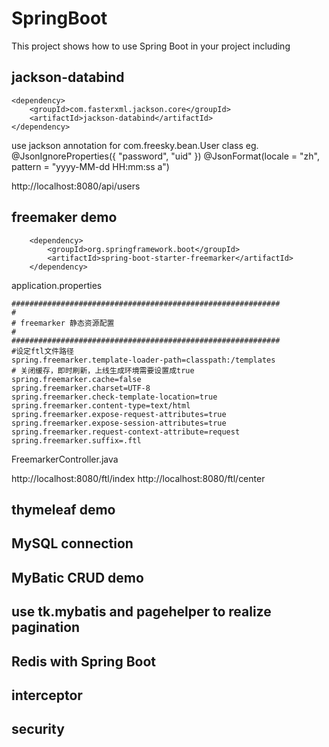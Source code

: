 # SpringBoot

This project  shows how to use Spring Boot in your project including

## jackson-databind
	<dependency>
		<groupId>com.fasterxml.jackson.core</groupId>
		<artifactId>jackson-databind</artifactId>
	</dependency>

  use jackson annotation for com.freesky.bean.User class
  eg. @JsonIgnoreProperties({ "password", "uid" })
  @JsonFormat(locale = "zh", pattern = "yyyy-MM-dd HH:mm:ss a")
  
  http://localhost:8080/api/users

## freemaker demo
		<dependency>
			<groupId>org.springframework.boot</groupId>
			<artifactId>spring-boot-starter-freemarker</artifactId>
		</dependency>

application.properties

	############################################################
	#
	# freemarker 静态资源配置
	#
	############################################################
	#设定ftl文件路径
	spring.freemarker.template-loader-path=classpath:/templates
	# 关闭缓存，即时刷新，上线生成环境需要设置成true
	spring.freemarker.cache=false
	spring.freemarker.charset=UTF-8
	spring.freemarker.check-template-location=true
	spring.freemarker.content-type=text/html
	spring.freemarker.expose-request-attributes=true
	spring.freemarker.expose-session-attributes=true
	spring.freemarker.request-context-attribute=request
	spring.freemarker.suffix=.ftl

FreemarkerController.java

http://localhost:8080/ftl/index
http://localhost:8080/ftl/center

## thymeleaf demo
## MySQL connection
## MyBatic CRUD demo
## use tk.mybatis and pagehelper to realize pagination
## Redis with Spring Boot
## interceptor
## security
